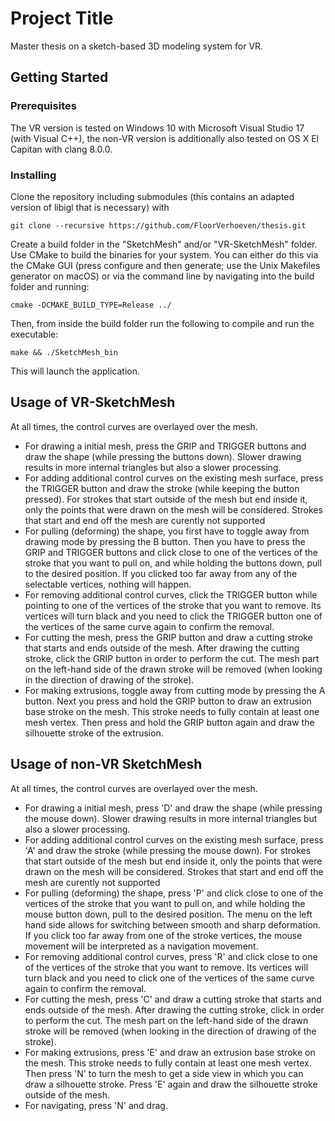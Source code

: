 # Project Title

Master thesis on a sketch-based 3D modeling system for VR.

## Getting Started

### Prerequisites

The VR version is tested on Windows 10 with Microsoft Visual Studio 17 (with Visual C++), the non-VR version is additionally also tested on OS X El Capitan with clang 8.0.0.

### Installing

Clone the repository including submodules (this contains an adapted version of libigl that is necessary) with 

```
git clone --recursive https://github.com/FloorVerhoeven/thesis.git
```

Create a build folder in the "SketchMesh" and/or "VR-SketchMesh" folder.
Use CMake to build the binaries for your system. You can either do this via the CMake GUI (press configure and then generate; use the Unix Makefiles generator on macOS) or via the command line by navigating into the build folder and running:

```
cmake -DCMAKE_BUILD_TYPE=Release ../
```

Then, from inside the build folder run the following to compile and run the executable:
```
make && ./SketchMesh_bin
```
This will launch the application.

## Usage of VR-SketchMesh
At all times, the control curves are overlayed over the mesh.

* For drawing a initial mesh, press the GRIP and TRIGGER buttons and draw the shape (while pressing the buttons down). Slower drawing results in more internal triangles but also a slower processing.
* For adding additional control curves on the existing mesh surface, press the TRIGGER button and draw the stroke (while keeping the button pressed). For strokes that start outside of the mesh but end inside it, only the points that were drawn on the mesh will be considered. Strokes that start and end off the mesh are curently not supported
* For pulling (deforming) the shape, you first have to toggle away from drawing mode by pressing the B button. Then you have to press the GRIP and TRIGGER buttons and click close to one of the vertices of the stroke that you want to pull on, and while holding the buttons down, pull to the desired position. If you clicked too far away from any of the selectable vertices, nothing will happen.
* For removing additional control curves, click the TRIGGER button while pointing to one of the vertices of the stroke that you want to remove. Its vertices will turn black and you need to click the TRIGGER button one of the vertices of the same curve again to confirm the removal.
* For cutting the mesh, press the GRIP button and draw a cutting stroke that starts and ends outside of the mesh. After drawing the cutting stroke, click the GRIP button in order to perform the cut. The mesh part on the left-hand side of the drawn stroke will be removed (when looking in the direction of drawing of the stroke).
* For making extrusions, toggle away from cutting mode by pressing the A button. Next you press and hold the GRIP button to draw an extrusion base stroke on the mesh. This stroke needs to fully contain at least one mesh vertex. Then press and hold the GRIP button again and draw the silhouette stroke of the extrusion.


## Usage of non-VR SketchMesh
At all times, the control curves are overlayed over the mesh.

* For drawing a initial mesh, press 'D' and draw the shape (while pressing the mouse down). Slower drawing results in more internal triangles but also a slower processing.
* For adding additional control curves on the existing mesh surface, press 'A' and draw the stroke (while pressing the mouse down). For strokes that start outside of the mesh but end inside it, only the points that were drawn on the mesh will be considered. Strokes that start and end off the mesh are curently not supported
* For pulling (deforming) the shape, press 'P' and click close to one of the vertices of the stroke that you want to pull on, and while holding the mouse button down, pull to the desired position. The menu on the left hand side allows for switching between smooth and sharp deformation. If you click too far away from one of the stroke vertices, the mouse movement will be interpreted as a navigation movement.
* For removing additional control curves, press 'R' and click close to one of the vertices of the stroke that you want to remove. Its vertices will turn black and you need to click one of the vertices of the same curve again to confirm the removal.
* For cutting the mesh, press 'C' and draw a cutting stroke that starts and ends outside of the mesh. After drawing the cutting stroke, click in order to perform the cut. The mesh part on the left-hand side of the drawn stroke will be removed (when looking in the direction of drawing of the stroke).
* For making extrusions, press 'E' and draw an extrusion base stroke on the mesh. This stroke needs to fully contain at least one mesh vertex. Then press 'N' to turn the mesh to get a side view in which you can draw a silhouette stroke. Press 'E' again and draw the silhouette stroke outside of the mesh.
* For navigating, press 'N' and drag.
